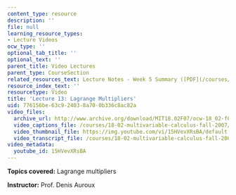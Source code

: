 ```yaml
---
content_type: resource
description: ''
file: null
learning_resource_types:
- Lecture Videos
ocw_type: ''
optional_tab_title: ''
optional_text: ''
parent_title: Video Lectures
parent_type: CourseSection
related_resources_text: Lecture Notes - Week 5 Summary ([PDF](/courses/18-02-multivariable-calculus-fall-2007/resources/lec_week5))
resource_index_text: ''
resourcetype: Video
title: 'Lecture 13: Lagrange Multipliers'
uid: 776156be-63c9-2403-8a70-0b336c8ac82a
video_files:
  archive_url: http://www.archive.org/download/MIT18.02F07/ocw-18_02-f07-lec13_300k.mp4
  video_captions_file: /courses/18-02-multivariable-calculus-fall-2007/e7a72bba1eb75eaeb9087ccb24e4a968_15HVevXRsBA.vtt
  video_thumbnail_file: https://img.youtube.com/vi/15HVevXRsBA/default.jpg
  video_transcript_file: /courses/18-02-multivariable-calculus-fall-2007/a45ade1ebf51f5fbdda72a1de1915058_15HVevXRsBA.pdf
video_metadata:
  youtube_id: 15HVevXRsBA
---
```


**Topics covered:** Lagrange multipliers

**Instructor:** Prof. Denis Auroux